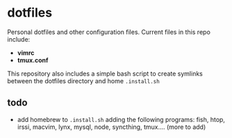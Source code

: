 # dotfiles

Personal dotfiles and other configuration files. Current files in this repo
include:

* **vimrc**
* **tmux.conf**

This repository also includes a simple bash script to create symlinks between
the dotfiles directory and home `.install.sh`

## todo

* add homebrew to `.install.sh`  adding the following programs: fish, htop,
 irssi, macvim, lynx, mysql, node, syncthing, tmux.... (more to add)
